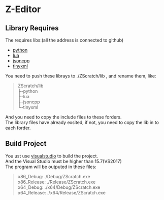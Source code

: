 [python]: https://github.com/python/cpython "github-cpython"
[lua]: https://github.com/lua/lua "lua"
[jsoncpp]: https://github.com/open-source-parsers/jsoncpp "jsoncpp"
[tinyxml]: https://github.com/icebreaker/TinyXML "tinyxml"
[visualstudio]: https://www.visualstudio.com/ "Visual Studio"

Z-Editor
=====

Library Requires
-----
The requires libs:(all the address is connected to github)
- [python]
- [lua]
- [jsoncpp]
- [tinyxml]

You need to push these librays to ./ZScratch/lib , and rename them, like:  
> ZScratch/lib  
>   ├-python  
>   ├-lua  
>   ├-jsoncpp  
>   └-tinyxml  

And you need to copy the include files to these forders.  
The library files have already exsited, if not, you need to copy the lib in to each forder.  

Build Project
-----
You ust use [visualstudio] to build the project.  
And the Visual Studio must be higher than 15.7(VS2017)  
The program will be outputed in these files:  
> x86_Debug:    ./Debug/ZScratch.exe  
> x86_Release:  ./Release/ZScratch.exe  
> x64_Debug:    ./x64/Debug/ZScratch.exe  
> x64_Release:  ./x64/Release/ZScratch.exe  


